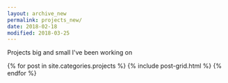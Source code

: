 ```yaml
---
layout: archive_new
permalink: projects_new/
date: 2018-02-18
modified: 2018-03-25
---
```


Projects big and small I've been working on

<div class="tiles">
{% for post in site.categories.projects %}
  {% include post-grid.html %}
{% endfor %}
</div><!-- /.tiles -->
